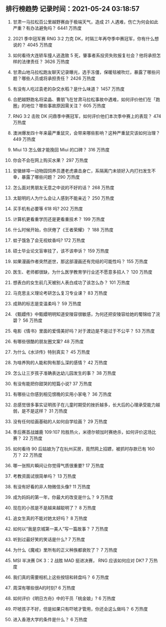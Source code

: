 
## 排行榜趋势 记录时间：2021-05-24 03:18:57
  
  1. 甘肃一马拉松百公里越野赛由于极端天气，造成 21 人遇难，伤亡为何会如此严重？有办法避免吗？ 6441 万热度
    
  2. 2021 季中冠军赛 RNG 3:2 力克 DK，时隔三年再夺季中赛冠军，你有什么想说的？ 4045 万热度
    
  3. 如何看待大连轿车撞人逃逸致 5 死，肇事者系投资失败报复社会？他将承担怎样的法律责任？ 3626 万热度
    
  4. 甘肃山地马拉松跑友聊天记录曝光，选手冻僵，保暖毯被吹烂，暴露了哪些问题？哪些人员或将承担责任？ 2426 万热度
    
  5. 有没有人吃过袁老的杂交水稻？是什么味道？ 1457 万热度
    
  6. 合肥越野跑名将梁晶、曹朋飞在甘肃马拉松事故中遇难，如何评价他们在「跑圈」的地位？哪些事故原因需关注？ 605 万热度
    
  7. RNG 3:2 击败 DK 问鼎季中赛冠军，如何评价他们本次季中赛上的表现？ 474 万热度
    
  8. 澳洲爆发四十年来最严重鼠灾，会带来哪些影响？这种严重鼠灾该如何治理？ 449 万热度
    
  9. Miui 13 怎么做才能挽回 Miui 的口碑？ 316 万热度
    
  10. 你会不会在网上购买水果？ 297 万热度
    
  11. 安徽蚌埠一动物园饲养员遭老虎袭击身亡，系隔离门未锁好入内打扫发生不幸，暴露了哪些问题？ 290 万热度
    
  12. 怎么面对男朋友无意之中说的不好的话？ 268 万热度
    
  13. 太聪明的人为什么会让人感到不能亲近？ 250 万热度
    
  14. 买手机有必要等 618 吗? 202 万热度
    
  15. 计算机更看重学历还是更看重技术？ 199 万热度
    
  16. 什么时候开始，你厌倦了《王者荣耀》？ 188 万热度
    
  17. 蚊子饿急了会无视蚊香吗? 172 万热度
    
  18. 硕士毕业论文盲审挂了，该不该申诉？ 159 万热度
    
  19. 如果漫画作者突然逝世，那这部漫画还有完结的可能性吗？ 155 万热度
    
  20. 医生、老师都很缺，为什么医学教育学行业还不愿意多招人？ 120 万热度
    
  21. 想表白的女生前几天被别人表白成功了该怎么办？ 101 万热度
    
  22. 马克思主义理论考研怎么复习专业课？ 83 万热度
    
  23. 成熟的标志是变温柔吗？ 59 万热度
    
  24. 《甄嬛传》中甄嬛明明知道安陵容很敏感，为何还把安陵容给她的蜀锦给了浣碧？ 56 万热度
    
  25. 电影《情书》里面的爱情美好吗？对于渡边是不是过于不公平？ 53 万热度
    
  26. 有哪些很酷的朋友圈文案? 48 万热度
    
  27. 为什么《水浒传》特别真实？ 45 万热度
    
  28. 为啥养狗的人能和狗有那么深的感情？ 42 万热度
    
  29. 怎么让三岁孩子准确表达幼儿园发生的事？ 38 万热度
    
  30. 有没有能把你甜哭的短篇小说? 37 万热度
    
  31. 有哪些让你感到相见恨晚的实用小家电？ 36 万热度
    
  32. 总感觉很多事实证明孩子在儿童时期受的挫折越多，长大后的心理承受能力越弱，是不是这样？ 31 万热度
    
  33. 没有任何绘画基础的人如何自学绘画？ 29 万热度
    
  34. 季后赛首战雄鹿 109:107 险胜热火，米德尔顿加时赛绝杀，如何评价这场比赛？ 22 万热度
    
  35. 如何看待 90 后姑娘为了在杭州买房，竟然网上招嫖，被抓时存款已有 160 万？ 22 万热度
    
  36. 哪一张照片瞬间让你觉得气质很重要? 17 万热度
    
  37. 考教资面试很简单吗？ 13 万热度
    
  38. 有没有好看的非人物微信头像? 11 万热度
    
  39. 成为妈妈的第一年，你最大的改变是什么？ 9 万热度
    
  40. 现在的小孩是不是越来越聪明了？ 8 万热度
    
  41. 追女生真的不能对她太好吗？ 8 万热度
    
  42. 如何以“我是京城第一美人”写一篇故事？ 7 万热度
    
  43. 听到过最好笑的笑话是什么? 7 万热度
    
  44. 为什么《魔戒》里所有的正义种族都衰败了？ 7 万热度
    
  45. MSI 半决赛 DK 3：2 战胜 MAD 挺进决赛， RNG 应该如何应对 DK? 7 万热度
    
  46. 我们真的需要相机上这些按钮和转盘吗？ 6 万热度
    
  47. 周深有哪些很A的时刻? 6 万热度
    
  48. 如何评价《明日方舟》中的干员「桃金娘」? 6 万热度
    
  49. 吓唬孩子不好，但是如果只有吓唬才管用，你还会这么做吗？ 6 万热度
    
  50. 进入香港大学的条件是什么？ 6 万热度
    